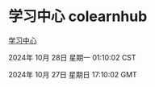 # 学习中心 colearnhub
[学习中心](http://219.139.197.74:56308/colearnhub/)

2024年 10月 28日 星期一 01:10:02 CST

2024年 10月 27日 星期日 17:10:02 GMT
